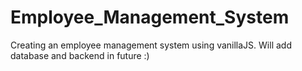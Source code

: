 # Employee_Management_System
Creating an employee management system using vanillaJS. Will add database and backend in future :)
